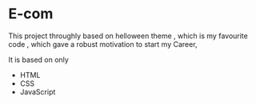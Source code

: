 # E-com
This project throughly based on helloween theme , which is my favourite code , which gave a robust motivation to start my Career, 


It is based on only 
- HTML
- CSS
- JavaScript 

